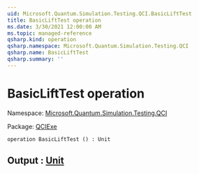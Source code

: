 ```yaml
---
uid: Microsoft.Quantum.Simulation.Testing.QCI.BasicLiftTest
title: BasicLiftTest operation
ms.date: 3/30/2021 12:00:00 AM
ms.topic: managed-reference
qsharp.kind: operation
qsharp.namespace: Microsoft.Quantum.Simulation.Testing.QCI
qsharp.name: BasicLiftTest
qsharp.summary: ''
---
```


# BasicLiftTest operation

Namespace: [Microsoft.Quantum.Simulation.Testing.QCI](xref:Microsoft.Quantum.Simulation.Testing.QCI)

Package: [QCIExe](https://nuget.org/packages/QCIExe)




```qsharp
operation BasicLiftTest () : Unit
```


## Output : [Unit](xref:microsoft.quantum.lang-ref.unit)

